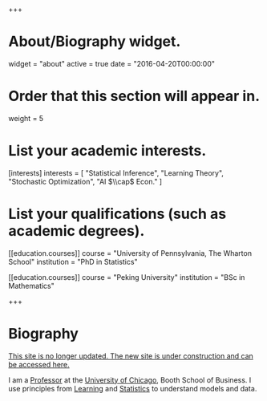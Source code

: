 +++
# About/Biography widget.
widget = "about"
active = true
date = "2016-04-20T00:00:00"

# Order that this section will appear in.
weight = 5

# List your academic interests.
[interests]
  interests = [
    "Statistical Inference",
    "Learning Theory",
    "Stochastic Optimization",
	"AI $\\cap$ Econ."
  ]

# List your qualifications (such as academic degrees).
[[education.courses]]
  course = "University of Pennsylvania, The Wharton School"
  institution = "PhD in Statistics"

[[education.courses]]
  course = "Peking University"
  institution = "BSc in Mathematics"

+++

# Biography

[This site is no longer updated. The new site is under construction and can be accessed here.](https://tyliang.github.io)

I am a [Professor](https://www.chicagobooth.edu/faculty/directory/l/tengyuan-liang) at the [University of Chicago](https://www.uchicago.edu), Booth School of Business. I use principles from [Learning](https://en.wikipedia.org/wiki/Computational_learning_theory) and [Statistics](https://en.wikipedia.org/wiki/Mathematical_statistics) to understand models and data. 

<!-- My research is supported by the NSF CAREER grant and the William Ladany faculty fellowship. My research aims to:

- bridge the empirical and theoretical gap in modern statistical learning;
- understand optimization and inference of infinite-dimensional models;
- explore the role of stochasticity in solving non-convex optimization. -->

<!-- His CV can be found [here](pdf/Liang-CV.pdf). -->
